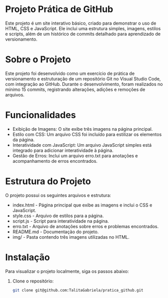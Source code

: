 # Projeto Prática de GitHub

Este projeto é um site interativo básico, criado para demonstrar o uso de HTML, CSS e JavaScript. Ele inclui uma estrutura simples, imagens, estilos e scripts, além de um histórico de commits detalhado para aprendizado de versionamento.

# Sobre o Projeto
Este projeto foi desenvolvido como um exercício de prática de versionamento e estruturação de um repositório Git no Visual Studio Code, com integração ao GitHub. Durante o desenvolvimento, foram realizados no mínimo 15 commits, registrando alterações, adições e remoções de arquivos.

# Funcionalidades
- Exibição de Imagens: O site exibe três imagens na página principal.
- Estilo com CSS: Um arquivo CSS foi incluído para estilizar os elementos da página.
- Interatividade com JavaScript: Um arquivo JavaScript simples está integrado para adicionar interatividade à página.
- Gestão de Erros: Inclui um arquivo erro.txt para anotações e acompanhamento de erros encontrados.

# Estrutura do Projeto
O projeto possui os seguintes arquivos e estrutura:
- index.html - Página principal que exibe as imagens e inclui o CSS e JavaScript.
- style.css - Arquivo de estilos para a página.
- script.js - Script para interatividade na página.
- erro.txt - Arquivo de anotações sobre erros e problemas encontrados.
- README.md - Documentação do projeto.
- img/ - Pasta contendo três imagens utilizadas no HTML.

# Instalação
Para visualizar o projeto localmente, siga os passos abaixo:

1. Clone o repositório:
   ```bash
   git clone git@github.com:TalitaGabriela/pratica_github.git